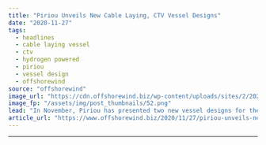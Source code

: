```yaml
---
title: "Piriou Unveils New Cable Laying, CTV Vessel Designs"
date: "2020-11-27"
tags: 
  - headlines
  - cable laying vessel
  - ctv
  - hydrogen powered
  - piriou
  - vessel design
  - offshorewind
source: "offshorewind"
image_url: "https://cdn.offshorewind.biz/wp-content/uploads/sites/2/2020/11/27154007/Piriou-new-cable-laying-vessel.png"
image_fp: "/assets/img/post_thumbnails/52.png"
lead: "In November, Piriou has presented two new vessel designs for the offshore wind sector - "
article_url: "https://www.offshorewind.biz/2020/11/27/piriou-unveils-new-cable-laying-ctv-vessel-designs/"
---
```


---
